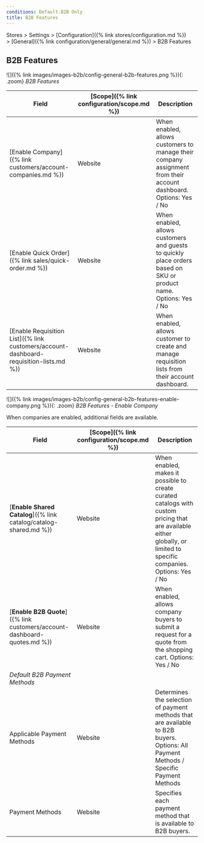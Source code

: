 ```yaml
---
conditions: Default.B2B Only
title: B2B Features
---
```


Stores > Settings > [Configuration]({% link stores/configuration.md %}) > [General]({% link configuration/general/general.md %}) > B2B Features

## B2B Features

![]({% link images/images-b2b/config-general-b2b-features.png %}){: .zoom}
_B2B Features_

|Field|[Scope]({% link configuration/scope.md %})|Description|
|--- |--- |--- |
|[Enable Company]({% link customers/account-companies.md %})|Website|When enabled, allows customers to manage their company assignment from their account dashboard. Options: Yes / No|
|[Enable Quick Order]({% link sales/quick-order.md %})|Website|When enabled, allows customers and guests to quickly place orders based on SKU or product name. Options: Yes / No|
|[Enable Requisition List]({% link customers/account-dashboard-requisition-lists.md %})|Website|When enabled, allows customer to create and manage requisition lists from their account dashboard.|

![]({% link images/images-b2b/config-general-b2b-features-enable-company.png %}){: .zoom}
_B2B Features - Enable Company_

When companies are enabled, additional fields are available.

|Field|[Scope]({% link configuration/scope.md %})|Description|
|--- |--- |--- |
|[**Enable Shared Catalog**]({% link catalog/catalog-shared.md %})|Website|When enabled, makes it possible to create curated catalogs with custom pricing that are available either globally, or limited to specific companies. Options: Yes / No|
|[**Enable B2B Quote**]({% link customers/account-dashboard-quotes.md %})|Website|When enabled, allows company buyers to submit a request for a quote from the shopping cart.  Options: Yes / No|
|_Default B2B Payment Methods_|||
|Applicable Payment Methods|Website|Determines the selection of payment methods that are available to B2B buyers. Options: All Payment Methods / Specific Payment Methods|
|Payment Methods|Website|Specifies each payment method that is available to B2B buyers.|
